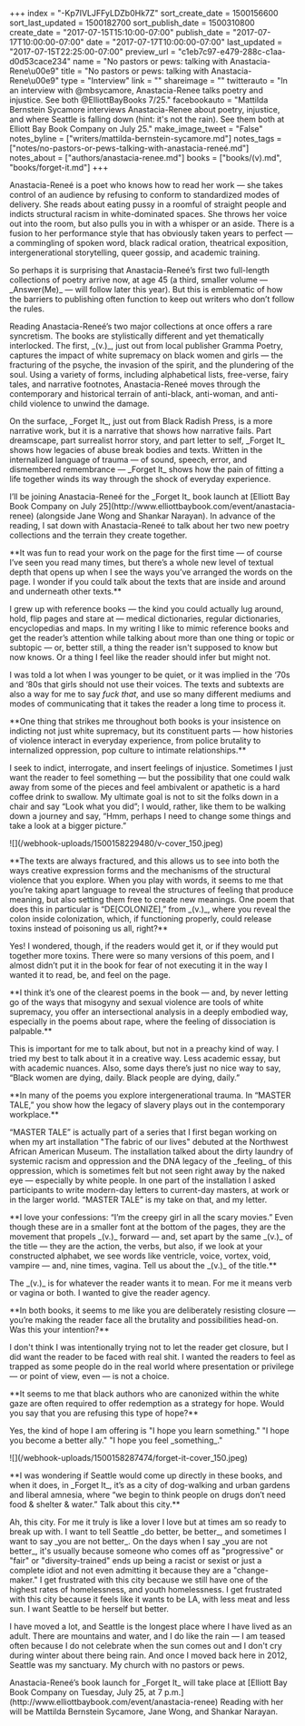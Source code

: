 +++
index = "-Kp7IVLJFFyLDZb0Hk7Z"
sort_create_date = 1500156600
sort_last_updated = 1500182700
sort_publish_date = 1500310800
create_date = "2017-07-15T15:10:00-07:00"
publish_date = "2017-07-17T10:00:00-07:00"
date = "2017-07-17T10:00:00-07:00"
last_updated = "2017-07-15T22:25:00-07:00"
preview_url = "c1eb7c97-e479-288c-c1aa-d0d53cace234"
name = "No pastors or pews: talking with Anastacia-Rene\u00e9"
title = "No pastors or pews: talking with Anastacia-Rene\u00e9"
type = "Interview"
link = ""
shareimage = ""
twitterauto = "In an interview with @mbsycamore, Anastacia-Renee talks poetry and injustice. See both @ElliottBayBooks 7/25."
facebookauto = "Mattilda Bernstein Sycamore interviews Anastacia-Renee about poetry, injustice, and where Seattle is falling down (hint: it's not the rain). See them both at Elliott Bay Book Company on July 25."
make_image_tweet = "False"
notes_byline = ["writers/mattilda-bernstein-sycamore.md"]
notes_tags = ["notes/no-pastors-or-pews-talking-with-anastacia-reneé.md"]
notes_about = ["authors/anastacia-renee.md"]
books = ["books/(v).md", "books/forget-it.md"]
+++
<div class="intro">
<p>Anastacia-Reneé is a poet who knows how to read her work — she takes control of an audience by refusing to conform to standardized modes of delivery. She reads about eating pussy in a roomful of straight people and indicts structural racism in white-dominated spaces. She throws her voice out into the room, but also pulls you in with a whisper or an aside. There is a fusion to her performance style that has obviously taken years to perfect — a commingling of spoken word, black radical oration, theatrical exposition, intergenerational storytelling, queer gossip, and academic training.</p> 

<p>So perhaps it is surprising that Anastacia-Reneé’s first two full-length collections of poetry arrive now, at age 45 (a third, smaller volume — _Answer(Me)_ — will follow later this year). But this is emblematic of how the barriers to publishing often function to keep out writers who don’t follow the rules.</p>

<p>Reading Anastacia-Reneé’s two major collections at once offers a rare syncretism. The books are stylistically different and yet thematically interlocked. The first, _(v.)_, just out from local publisher Gramma Poetry, captures the impact of white supremacy on black women and girls — the fracturing of the psyche, the invasion of the spirit, and the plundering of the soul. Using a variety of forms, including alphabetical lists, free-verse, fairy tales, and narrative footnotes, Anastacia-Reneé moves through the contemporary and historical terrain of anti-black, anti-woman, and anti-child violence to unwind the damage.</p>

<p>On the surface, _Forget It_, just out from Black Radish Press, is a more narrative work, but it is a narrative that shows how narrative fails. Part dreamscape, part surrealist horror story, and part letter to self, _Forget It_ shows how legacies of abuse break bodies and texts. Written in the internalized language of trauma — of sound, speech, error, and dismembered remembrance — _Forget It_ shows how the pain of fitting a life together winds its way through the shock of everyday experience.</p>

<p>I’ll be joining Anastacia-Reneé for the _Forget It_ book launch at [Elliott Bay Book Company on July 25](http://www.elliottbaybook.com/event/anastacia-renee) (alongside Jane Wong and Shankar Narayan). In advance of the reading, I sat down with Anastacia-Reneé to talk about her two new poetry collections and the terrain they create together.</p>
</div>

<p class="noindent">**It was fun to read your work on the page for the first time — of course I’ve seen you read many times, but there’s a whole new level of textual depth that opens up when I see the ways you’ve arranged the words on the page. I wonder if you could talk about the texts that are inside and around and underneath other texts.**</p>

<p class="noindent">I grew up with reference books — the kind you could actually lug around, hold, flip pages and stare at — medical dictionaries, regular dictionaries, encyclopedias and maps. In my writing I like to mimic reference books and get the reader’s attention while talking about more than one thing or topic or subtopic — or, better still, a thing the reader isn't supposed to know but now knows. Or a thing I feel like the reader should infer but might not. </p>

I was told a lot when I was younger to be quiet, or it was implied in the ‘70s and ‘80s that girls should not use their voices. The texts and subtexts are also a way for me to say _fuck that_, and use so many different mediums and modes of communicating that it takes the reader a long time to process it.

<p class="noindent">**One thing that strikes me throughout both books is your insistence on indicting not just white supremacy, but its constituent parts — how histories of violence interact in everyday experience, from police brutality to internalized oppression, pop culture to intimate relationships.** </p>

<p class="noindent">I seek to indict, interrogate, and insert feelings of injustice. Sometimes I just want the reader to feel something — but the possibility that one could walk away from some of the pieces and feel ambivalent or apathetic is a hard coffee drink to swallow. My ultimate goal is not to sit the folks down in a chair and say “Look what you did”; I would, rather, like them to be walking down a journey and say, “Hmm, perhaps I need to change some things and take a look at a bigger picture.”</p>

<p class="image-left">![](/webhook-uploads/1500158229480/v-cover_150.jpeg)</p>


<p class="noindent">**The texts are always fractured, and this allows us to see into both the ways creative expression forms and the mechanisms of the structural violence that you explore. When you play with words, it seems to me that you’re taking apart language to reveal the structures of feeling that produce meaning, but also setting them free to create new meanings. One poem that does this in particular is “DE[COLONIZE],” from _(v.)_, where you reveal the colon inside colonization, which, if functioning properly, could release toxins instead of poisoning us all, right?** </p>

<p class="noindent">Yes! I wondered, though, if the readers would get it, or if they would put together more toxins. There were so many versions of this poem, and I almost didn’t put it in the book for fear of not executing it in the way I wanted it to read, be, and feel on the page.</p>

<p class="noindent">**I think it’s one of the clearest poems in the book — and, by never letting go of the ways that misogyny and sexual violence are tools of white supremacy, you offer an intersectional analysis in a deeply embodied way, especially in the poems about rape, where the feeling of dissociation is palpable.** </p>

<p class="noindent">This is important for me to talk about, but not in a preachy kind of way. I tried my best to talk about it in a creative way. Less academic essay, but with academic nuances. Also, some days there’s just no nice way to say, “Black women are dying, daily. Black people are dying, daily.” </p> 

<p class="noindent">**In many of the poems you explore intergenerational trauma. In “MASTER TALE,” you show how the legacy of slavery plays out in the contemporary workplace.** </p>

<p class="noindent">“MASTER TALE” is actually part of a series that I first began working on when my art installation "The fabric of our lives" debuted at the Northwest African American Museum. The installation talked about the dirty laundry of systemic racism and oppression and the DNA legacy of the _feeling_ of this oppression, which is sometimes felt but not seen right away by the naked eye — especially by white people. In one part of the installation I asked participants to write modern-day letters to current-day masters, at work or in the larger world. “MASTER TALE” is my take on that, and my letter.</p>

<p class="noindent">**I love your confessions: “I’m the creepy girl in all the scary movies.” Even though these are in a smaller font at the bottom of the pages, they are the movement that propels _(v.)_ forward — and, set apart by the same _(v.)_ of the title — they are the action, the verbs, but also, if we look at your constructed alphabet, we see words like ventricle, voice, vortex, void, vampire — and, nine times, vagina. Tell us about the _(v.)_ of the title.** </p>

<p class="noindent">The _(v.)_ is for whatever the reader wants it to mean. For me it means verb or vagina or both. I wanted to give the reader agency.</p>

<p class="noindent">**In both books, it seems to me like you are deliberately resisting closure — you’re making the reader face all the brutality and possibilities head-on. Was this your intention?** </p>

<p class="noindent">I don't think I was intentionally trying not to let the reader get closure, but I did want the reader to be faced with real shit. I wanted the readers to feel as trapped as some people do in the real world where presentation or privilege — or point of view, even — is not a choice.</p>

<p class="noindent">**It seems to me that black authors who are canonized within the white gaze are often required to offer redemption as a strategy for hope. Would you say that you are refusing this type of hope?** </p>

<p class="noindent">Yes, the kind of hope I am offering is "I hope you learn something." "I hope you become a better ally." "I hope you feel _something_."</p>

<p class="image-left">![](/webhook-uploads/1500158287474/forget-it-cover_150.jpeg)</p>

<p class="noindent">**I was wondering if Seattle would come up directly in these books, and when it does, in _Forget It_, it’s as a city of dog-walking and urban gardens and liberal amnesia, where “we begin to think people on drugs don’t need food & shelter & water.” Talk about this city.** </p>

<p class="noindent">Ah, this city. For me it truly is like a lover I love but at times am so ready to break up with. I want to tell Seattle _do better, be better_, and sometimes I want to say _you are not better_. On the days when I say _you are not better_, it's usually because someone who comes off as "progressive" or "fair" or "diversity-trained" ends up being a racist or sexist or just a complete idiot and not even admitting it because they are a "change-maker." I get frustrated with this city because we still have one of the highest rates of homelessness, and youth homelessness. I get frustrated with this city because it feels like it wants to be LA, with less meat and less sun. I want Seattle to be herself but better.</p>

I have moved a lot, and Seattle is the longest place where I have lived as an adult. There are mountains and water, and I do like the rain — I am teased often because I do not celebrate when the sun comes out and I don't cry during winter about there being rain. And once I moved back here in 2012, Seattle was my sanctuary. My church with no pastors or pews.

<p class="footer">Anastacia-Reneé’s book launch for _Forget It_ will take place at [Elliott Bay Book Company on Tuesday, July 25, at 7 p.m.](http://www.elliottbaybook.com/event/anastacia-renee) Reading with her will be Mattilda Bernstein Sycamore, Jane Wong, and Shankar Narayan.</p>

